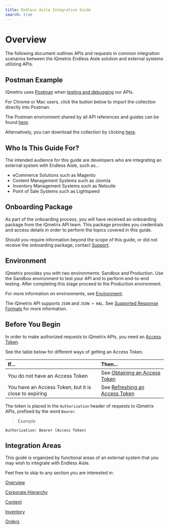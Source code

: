 ```yaml
---
title: Endless Aisle Integration Guide
search: true
---
```


# Overview

The following document outlines APIs and requests in common integration scenarios between the iQmetrix Endless Aisle solution and external systems utilizing APIs.

## Postman Example

iQmetrix uses <a href="http://www.getpostman.com" target="_blank">Postman</a> when <a href="/api/#testing-and-debugging">testing and debugging</a> our APIs.

For Chrome or Mac users, click the button below to import the collection directly into Postman.

The Postman environment shared by all API references and guides can be found <a href="http://developers.iqmetrix.com/files/postmanEnv.postman_environment">here</a>.

Alternatively, you can download the collection by clicking <a href="https://www.getpostman.com/collections/1285b8fd9bfc44cc73ef">here</a>.

## Who Is This Guide For? 

The intended audience for this guide are developers who are integrating an external system with Endless Aisle, such as...

* eCommerce Solutions such as Magento
* Content Management Systems such as Joomla
* Inventory Management Systems such as Netsuite
* Point of Sale Systems such as Lightspeed

## Onboarding Package

As part of the onboarding process, you will have received an onboarding package from the iQmetrix API team. This package provides you credentials and access details in order to perform the topics covered in this guide. 

Should you require information beyond the scope of this guide, or did not receive the onboarding package, contact <a href="mailto:apisupport@iqmetrix.com?subject=Support">Support</a>.

## Environment

iQmetrix provides you with two environments: Sandbox and Production. 
Use the Sandbox environment to test your API and to perform end-to-end testing. After completing this stage proceed to the Production environment.

For more information on environments, see [Environment](http://developers.iqmetrix.com/api/#environments).

The iQmetrix API supports `JSON` and `JSON + HAL`. See [Supported Response Formats](http://developers.iqmetrix.com/api/#supported-response-formats) for more information.

## Before You Begin

In order to make authorized requests to iQmetrix APIs, you need an [Access Token](http://developers.iqmetrix.com/glossary/#access-token).

See the table below for different ways of getting an Access Token.

| If... | Then... |
|:------|:--------|
| You do not have an Access Token | See [Obtaining an Access Token](/api/authentication/#obtaining-an-access-token) |
| You have an Access Token, but it is close to expiring | See [Refreshing an Access Token](/api/authentication/#refreshing-an-access-token) |

The token is placed in the `Authorization` header of requests to iQmetrix APIs, prefixed by the word `Bearer`.

>
> Example
>

```
Authorization: Bearer (Access Token)
```

## Integration Areas

This guide is organized by functional areas of an external system that you may wish to integrate with Endless Aisle.

Feel free to skip to any section you are interested in:

<style>
  table {
    min-width: 100%;
  }

  #page-selector .row {
    text-align: center;
  }
  #page-selector p {
    font-size: 14px;
    min-height: 38px;
  }
  #page-selector .selectedIcon a {
    cursor: default;
  }

  #page-selector .selectedIcon p {
    color: darkgrey;
    cursor: default;
  }

  #page-selector .selectedIcon .fa-3x {
    color: darkgrey;
    cursor: default;
  }

</style>

<a href="http://developers.iqmetrix.com/guides/ea-guide-overview/">
  <p>Overview</p>
  <i class="fa fa-home fa-3x"></i>
</a>
<a href="http://developers.iqmetrix.com/guides/ea-guide-corporate-hierarchy/">
  <p>Corporate Hierarchy</p>
  <i class="fa fa-map-marker fa-3x" style="font-size:2.7em;"></i>
</a>
<a href="http://developers.iqmetrix.com/guides/ea-guide-content/">
  <p>Content</p>
  <i class="fa fa-list-alt fa-3x"></i>
</a>    
<a href="http://developers.iqmetrix.com/guides/ea-guide-inventory/">
  <p>Inventory</p>
  <i class="fa fa-barcode fa-3x"></i>
</a>       
<a href="http://developers.iqmetrix.com/guides/ea-guide-orders/">
  <p>Orders</p>
  <i class="fa fa-file-text-o fa-3x" style="font-size:2.5em;"></i>
</a>   